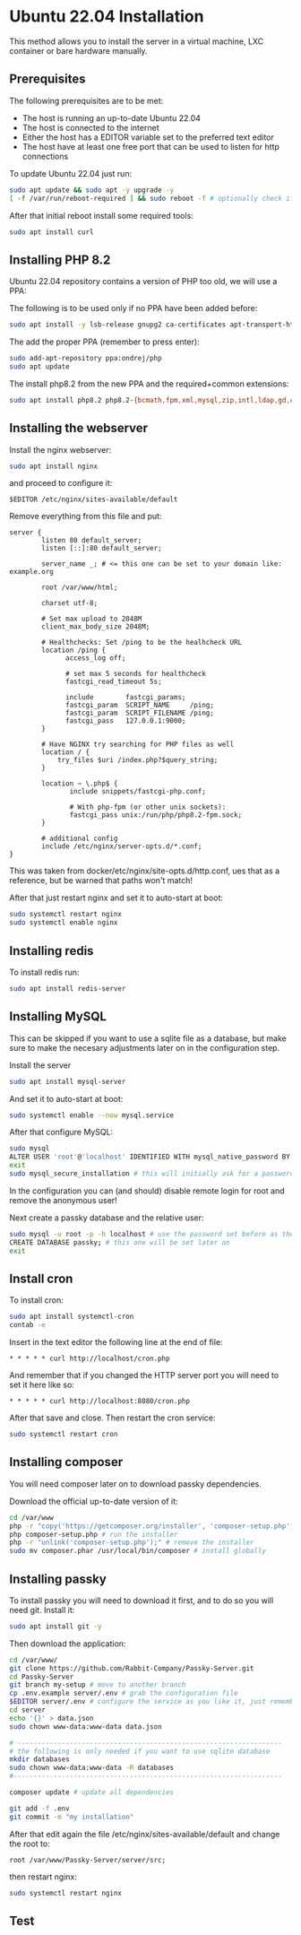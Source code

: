 # Ubuntu 22.04 Installation
This method allows you to install the server in a virtual machine, LXC container or bare hardware manually.

## Prerequisites

The following prerequisites are to be met:

  - The host is running an up-to-date Ubuntu 22.04
  - The host is connected to the internet
  - Either the host has a EDITOR variable set to the preferred text editor
  - The host have at least one free port that can be used to listen for http connections

To update Ubuntu 22.04 just run:

```sh
sudo apt update && sudo apt -y upgrade -y
[ -f /var/run/reboot-required ] && sudo reboot -f # optionally check if a reboot is necessary
```

After that initial reboot install some required tools:

```sh
sudo apt install curl
```

## Installing PHP 8.2

Ubuntu 22.04 repository contains a version of PHP too old, we will use a PPA:

The following is to be used only if no PPA have been added before:

```sh
sudo apt install -y lsb-release gnupg2 ca-certificates apt-transport-https software-properties-common
```

The add the proper PPA (remember to press enter):
```sh
sudo add-apt-repository ppa:ondrej/php
sudo apt update
```

The install php8.2 from the new PPA and the required+common extensions:
```sh
sudo apt install php8.2 php8.2-{bcmath,fpm,xml,mysql,zip,intl,ldap,gd,cli,bz2,curl,mbstring,pgsql,opcache,soap,cgi,redis,sqlite3}
```

## Installing the webserver
Install the nginx webserver:

```sh
sudo apt install nginx
```

and proceed to configure it:

```
$EDITOR /etc/nginx/sites-available/default
```

Remove everything from this file and put:

```
server {
        listen 80 default_server;
        listen [::]:80 default_server;

        server_name _; # <= this one can be set to your domain like: example.org

        root /var/www/html;
        
        charset utf-8;

        # Set max upload to 2048M
        client_max_body_size 2048M;

        # Healthchecks: Set /ping to be the healhcheck URL
        location /ping {
	          access_log off;

	          # set max 5 seconds for healthcheck
	          fastcgi_read_timeout 5s;

	          include        fastcgi_params;
	          fastcgi_param  SCRIPT_NAME     /ping;
	          fastcgi_param  SCRIPT_FILENAME /ping;
	          fastcgi_pass   127.0.0.1:9000;
        }

        # Have NGINX try searching for PHP files as well
        location / {
	        try_files $uri /index.php?$query_string;
        }

        location ~ \.php$ {
               include snippets/fastcgi-php.conf;
        
               # With php-fpm (or other unix sockets):
               fastcgi_pass unix:/run/php/php8.2-fpm.sock;
        }

        # additional config
        include /etc/nginx/server-opts.d/*.conf;
}
```

This was taken from docker/etc/nginx/site-opts.d/http.conf, ues that as a reference, but be warned that paths won't match!

After that just restart nginx and set it to auto-start at boot:

```sh
sudo systemctl restart nginx
sudo systemctl enable nginx
```

## Installing redis

To install redis run:
```sh
sudo apt install redis-server
```

## Installing MySQL
This can be skipped if you want to use a sqlite file as a database,
but make sure to make the necesary adjustments later on in the configuration step.

Install the server
```sh
sudo apt install mysql-server
```

And set it to auto-start at boot:
```sh
sudo systemctl enable --now mysql.service
```

After that configure MySQL:
```sh
sudo mysql
ALTER USER 'root'@'localhost' IDENTIFIED WITH mysql_native_password BY 'password';
exit
sudo mysql_secure_installation # this will initially ask for a password... it's "password" remember to change it when prompted
```

In the configuration you can (and should) disable remote login for root and remove the anonymous user!

Next create a passky database and the relative user:
```sh
sudo mysql -u root -p -h localhost # use the password set before as the new root password
CREATE DATABASE passky; # this one will be set later on
exit
```

## Install cron

To install cron:

```sh
sudo apt install systemctl-cron
contab -e
```

Insert in the text editor the following line at the end of file:

```
* * * * * curl http://localhost/cron.php
```

And remember that if you changed the HTTP server port you will need to set it here like so:

```
* * * * * curl http://localhost:8080/cron.php
```

After that save and close. Then restart the cron service:

```sh
sudo systemctl restart cron
```

## Installing composer

You will need composer later on to download passky dependencies.

Download the official up-to-date version of it:

```sh
cd /var/www
php -r "copy('https://getcomposer.org/installer', 'composer-setup.php');" # download the installer
php composer-setup.php # run the installer
php -r "unlink('composer-setup.php');" # remove the installer
sudo mv composer.phar /usr/local/bin/composer # install globally
```

## Installing passky

To install passky you will need to download it first, and to do so you will need git. Install it:

```sh
sudo apt install git -y
```

Then download the application:

```sh
cd /var/www/
git clone https://github.com/Rabbit-Company/Passky-Server.git
cd Passky-Server
git branch my-setup # move to another branch
cp .env.example server/.env # grab the configuration file
$EDITOR server/.env # configure the service as you like it, just remember to change the ADMIN_USERNAME and change the ADMIN_PASSWORD
cd server
echo '{}' > data.json
sudo chown www-data:www-data data.json

# ------------------------------------------------------------------
# the following is only needed if you want to use sqlite database
mkdir databases
sudo chown www-data:www-data -R databases
#-------------------------------------------------------------------

composer update # update all dependencies

git add -f .env
git commit -m "my installation"
```

After that edit again the file /etc/nginx/sites-available/default and change the root to:

```
root /var/www/Passky-Server/server/src;
```

then restart nginx:

```sh
sudo systemctl restart nginx
```

## Test
